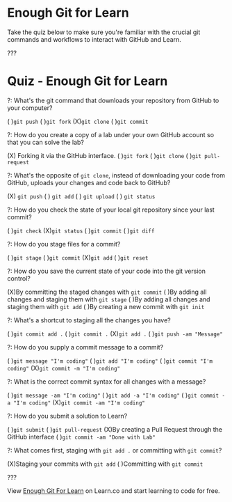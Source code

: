 # Enough Git for Learn

Take the quiz below to make sure you're familiar with the crucial git commands and workflows to interact with GitHub and Learn.

???

# Quiz - Enough Git for Learn

?: What's the git command that downloads your repository from GitHub to your computer?

( )`git push`
( )`git fork`
(X)`git clone`
( )`git commit`

?: How do you create a copy of a lab under your own GitHub account so that you can solve the lab?

(X) Forking it via the GitHub interface.
( )`git fork`
( )`git clone`
( )`git pull-request`

?: What's the opposite of `git clone`, instead of downloading your code from GitHub, uploads your changes and code back to GitHub?

(X) `git push`
( ) `git add`
( ) `git upload`
( ) `git status`

?: How do you check the state of your local git repository since your last commit?

( )`git check`
(X)`git status`
( )`git commit`
( )`git diff`

?: How do you stage files for a commit?

( )`git stage`
( )`git commit`
(X)`git add`
( )`git reset`

?: How do you save the current state of your code into the git version control?

(X)By committing the staged changes with `git commit`
( )By adding all changes and staging them with  `git stage`
( )By adding all changes and staging them with  `git add`
( )By creating a new commit with `git init`

?: What's a shortcut to staging all the changes you have?

( )`git commit add .`
( )`git commit .`
(X)`git add .`
( )`git push -am "Message"`

?: How do you supply a commit message to a commit?

( )`git message "I'm coding"`
( )`git add "I'm coding"`
( )`git commit "I'm coding"`
(X)`git commit -m "I'm coding"`

?: What is the correct commit syntax for all changes with a message?

( )`git message -am "I'm coding"`
( )`git add -a "I'm coding"`
( )`git commit -a "I'm coding"`
(X)`git commit -am "I'm coding"`

?: How do you submit a solution to Learn?

( )`git submit`
( )`git pull-request`
(X)By creating a Pull Request through the GitHub interface
( )`git commit -am "Done with Lab"`

?: What comes first, staging with `git add .` or committing with `git commit`?

(X)Staging your commits with `git add`
( )Committing with `git commit`

???

<p data-visibility='hidden'>View <a href='https://learn.co/lessons/git-github-learn-quiz' title='Enough Git For Learn'>Enough Git For Learn</a> on Learn.co and start learning to code for free.</p>
